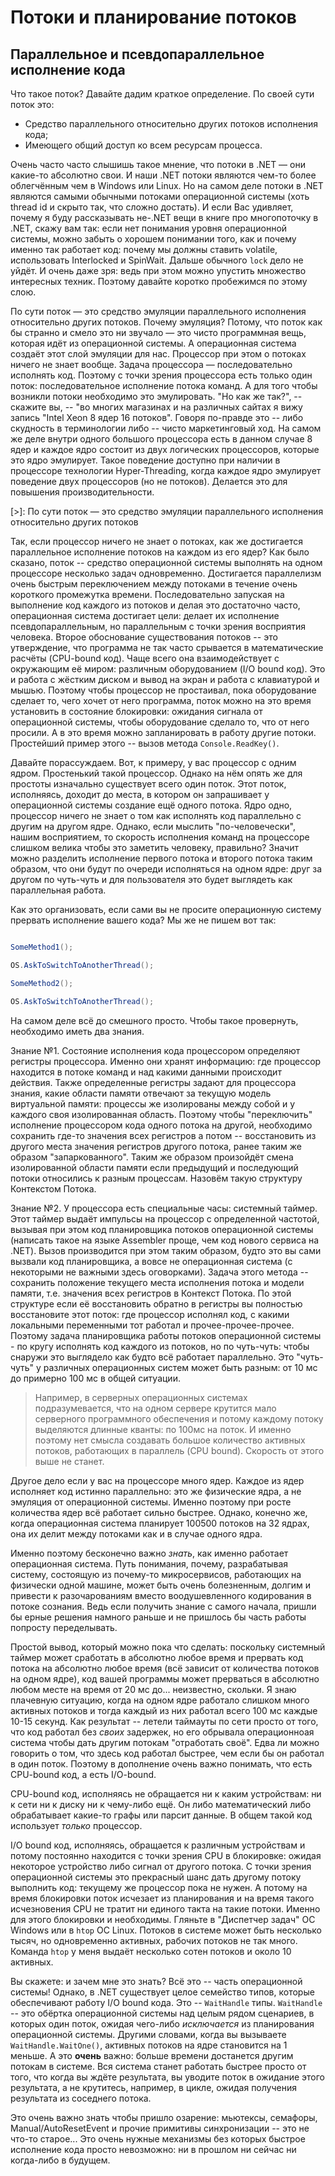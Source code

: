 # Потоки и планирование потоков

## Параллельное и псевдопараллельное исполнение кода

Что такое поток? Давайте дадим краткое определение. По своей сути поток это:

- Средство параллельного относительно других потоков исполнения кода;
- Имеющего общий доступ ко всем ресурсам процесса.

Очень часто часто слышишь такое мнение, что потоки в .NET — они какие-то абсолютно свои. И наши .NET потоки являются чем-то более облегчённым чем в Windows или Linux. Но на самом деле потоки в .NET являются самыми обычными потоками операционной системы (хоть thread id и скрыто так, что сложно достать). И если Вас удивляет, почему я буду рассказывать не-.NET вещи в книге про многопоточку в .NET, скажу вам так: если нет понимания уровня операционной системы, можно забыть о хорошем понимании того, как и почему именно так работает код: почему мы должны ставить volatile, использовать Interlocked и SpinWait. Дальше обычного `lock` дело не уйдёт. И очень даже зря: ведь при этом можно упустить множество интересных техник. Поэтому давайте коротко пробежимся по этому слою.

По сути поток — это средство эмуляции параллельного исполнения относительно других потоков. Почему эмуляция? Потому, что поток как бы странно и смело это ни звучало — это чисто программная вещь, которая идёт из операционной системы. А операционная система создаёт этот слой эмуляции для нас. Процессор при этом о потоках ничего не знает вообще. Задача процессора — последовательно исполнять код. Поэтому с точки зрения процессора есть только один поток: последовательное исполнение потока команд. А для того чтобы возникли потоки необходимо это эмулировать. "Но как же так?", -- скажите вы, -- "во многих магазинах и на различных сайтах я вижу запись "Intel Xeon 8 ядер 16 потоков". Говоря по-правде это -- либо скудность в терминологии либо -- чисто маркетинговый ход. На самом же деле внутри одного большого процессора есть в данном случае 8 ядер и каждое ядро состоит из двух логических процессоров, которые это ядро эмулирует. Такое поведение доступно при наличии в процессоре технологии Hyper-Threading, когда каждое ядро эмулирует поведение двух процессоров (но не потоков). Делается это для повышения производительности.

[>]: По сути поток — это средство эмуляции параллельного исполнения относительно других потоков

Так, если процессор ничего не знает о потоках, как же достигается параллельное исполнение потоков на каждом из его ядер? Как было сказано, поток -- средство операционной системы выполнять на одном процессоре несколько задач одновременно. Достигается параллелизм очень быстрым переключением между потоками в течение очень короткого промежутка времени. Последовательно запуская на выполнение код каждого из потоков и делая это достаточно часто, операционная система достигает цели: делает их исполнение псевдопараллельным, но параллельным с точки зрения восприятия человека. Второе обоснование существования потоков -- это утверждение, что программа не так часто срывается в математические расчёты (CPU-bound код). Чаще всего она взаимодействует с окружающим её миром: различным оборудованием (I/O bound код). Это и работа с жёстким диском и вывод на экран и работа с клавиатурой и мышью. Поэтому чтобы процессор не простаивал, пока оборудование сделает то, чего хочет от него программа, поток можно на это время установить в состояние блокировки: ожидания сигнала от операционной системы, чтобы оборудование сделало то, что от него просили. А в это время можно запланировать в работу другие потоки. Простейший пример этого -- вызов метода `Console.ReadKey()`.

Давайте порассуждаем. Вот, к примеру, у вас процессор с одним ядром. Простенький такой процессор. Однако на нём опять же для простоты изначально существует всего один поток. Этот поток, исполняясь, доходит до места, в котором он запрашивает у операционной системы создание ещё одного потока. Ядро одно, процессор ничего не знает о том как исполнять код параллельно с другим на другом ядре. Однако, если мыслить "по-человечески", нашим восприятием, то скорость исполнения команд на процессоре слишком велика чтобы это заметить человеку, правильно? Значит можно разделить исполнение первого потока и второго потока таким образом, что они будут по очереди исполняться на одном ядре: друг за другом по чуть-чуть и для пользователя это будет выглядеть как параллельная работа.

Как это организовать, если сами вы не просите операционную систему прервать исполнение вашего кода? Мы же не пишем вот так:

```csharp

SomeMethod1();

OS.AskToSwitchToAnotherThread();

SomeMethod2();

OS.AskToSwitchToAnotherThread();

```

На самом деле всё до смешного просто. Чтобы такое провернуть, необходимо иметь два знания.

Знание №1. Состояние исполнения кода процессором определяют регистры процессора. Именно они хранят информацию: где процессор находится в потоке команд и над какими данными происходит действия. Также определенные регистры задают для процессора знания, какие области памяти отвечают за текущую модель виртуальной памяти: процессы же изолированы между собой и у каждого своя изолированная область. Поэтому чтобы "переключить" исполнение процессором кода одного потока на другой, необходимо сохранить где-то значения всех регистров а потом -- восстановить из другого места значения регистров другого потока, ранее таким же образом "запаркованного". Таким же образом произойдёт смена изолированной области памяти если предыдущий и последующий потоки относились к разным процессам. Назовём такую структуру Контекстом Потока.

Знание №2. У процессора есть специальные часы: системный таймер. Этот таймер выдаёт импульсы на процессор с определенной частотой, вызывая при этом код планировщика потоков операционной системы (написать такое на языке Assembler проще, чем код нового сервиса на .NET). Вызов производится при этом таким образом, будто это вы сами вызвали код планировщика, а вовсе не операционная система (с некоторыми не важными здесь оговорками). Задача этого метода -- сохранить положение текущего места исполнения потока и модели памяти, т.е. значения всех регистров в Контекст Потока. По этой структуре если её восстановить обратно в регистры вы полностью восстановите этот поток: где процессор исполнял код, с какими локальными переменными тот работал и прочее-прочее-прочее. Поэтому задача планировщика работы потоков операционной системы - по кругу исполнять код каждого из потоков, но по чуть-чуть: чтобы снаружи это выглядело как будто всё работает параллельно. Это "чуть-чуть" у различных операционных систем может быть разным: от 10 мс до примерно 100 мс в общей ситуации.

> Например, в серверных операционных системах подразумевается, что на одном сервере крутится мало серверного программного обеспечения и потому каждому потоку выделяются длинные кванты: по 100мс на поток. И именно поэтому нет смысла создавать большое количество активных потоков, работающих в параллель (CPU bound). Скорость от этого выше не станет.

Другое дело если у вас на процессоре много ядер. Каждое из ядер исполняет код истинно параллельно: это же физические ядра, а не эмуляция от операционной системы. Именно поэтому при росте количества ядер всё работает сильно быстрее. Однако, конечно же, когда операционная система планирует 100500 потоков на 32 ядрах, она их делит между потоками как и в случае одного ядра.

Именно поэтому бесконечно важно *знать*, как именно работает операционная система. Путь понимания, почему, разрабатывая систему, состоящую из почему-то микросервисов, работающих на физически одной машине, может быть очень болезненным, долгим и привести к разочарованиям вместо воодушевленного кодирования в потоке сознания. Ведь если получить знание с самого начала, пришли бы ерные решения намного раньше и не пришлось бы часть работы попросту переделывать.

Простой вывод, который можно пока что сделать: поскольку системный таймер может сработать в абсолютно любое время и прервать код потока на абсолютно любое время (всё зависит от количества потоков на одном ядре), код вашей программы может прерваться в абсолютно любом месте на время от 20 мс до... неизвестно, скольки. Я знаю плачевную ситуацию, когда на одном ядре работало слишком много активных потоков и тогда каждый из них работал всего 100 мс каждые 10-15 секунд. Как результат -- летели таймауты по сети просто от того, что код работал без *своих* задержек, но его обрывала операционноая система чтобы дать другим потокам "отработать своё".  Едва ли можно говорить о том, что здесь код работал быстрее, чем если бы он работал в один поток. Поэтому в дополнение очень важно понимать, что есть CPU-bound код, а есть I/O-bound.

CPU-bound код, исполняясь не обращается ни к каким устройствам: ни к сети ни к диску ни к чему-либо ещё. Он либо математический либо обрабатывает какие-то графы или парсит данные. В общем такой код использует _только_ процессор.

I/O bound код, исполняясь, обращается к различным устройствам и потому постоянно находится с точки зрения CPU в блокировке: ожидая некоторое устройство либо сигнал от другого потока. С точки зрения операционной системы это прекрасный шанс дать другому потоку выполнить код: текущему же процессор пока не нужен. А потому на время блокировки поток исчезает из планирования и на время такого исчезновения CPU не тратит ни единого такта на такие потоки. Именно для этого блокировки и необходимы. Гляньте в "Диспетчер задач" ОС Windows или в `htop` ОС Linux. Потоков в системе может быть несколько тысяч, но одновременно активных, рабочих потоков не так много. Команда `htop` у меня выдаёт несколько сотен потоков и около 10 активных.

Вы скажете: и зачем мне это знать? Всё это -- часть операционной системы! Однако, в .NET существует целое семейство типов, которые обеспечивают работу I/O bound кода. Это -- `WaitHandle` типы. `WaitHandle` -- это обёртка операционной системы над целым рядом сценариев, в которых один поток, ожидая чего-либо *исключается* из планирования операционной системы. Другими словами, когда вы вызываете `WaitHandle.WaitOne()`, активных потоков на ядре становится на 1 меньше. А это **очень** важно: больше времени достанется другим потокам в системе. Вся система станет работать быстрее просто от того, что когда вы ждёте результата, вы уводите поток в ожидание этого результата, а не крутитесь, например, в цикле, ожидая получения результата из соседнего потока.

Это очень важно знать чтобы пришло озарение: мьютексы, семафоры, Manual/AutoResetEvent и прочие примитивы синхронизации -- это не что-то старое... Это очень нужные механизмы без которых быстрое исполнение кода просто невозможно: ни в прошлом ни сейчас ни когда-либо в будущем.
